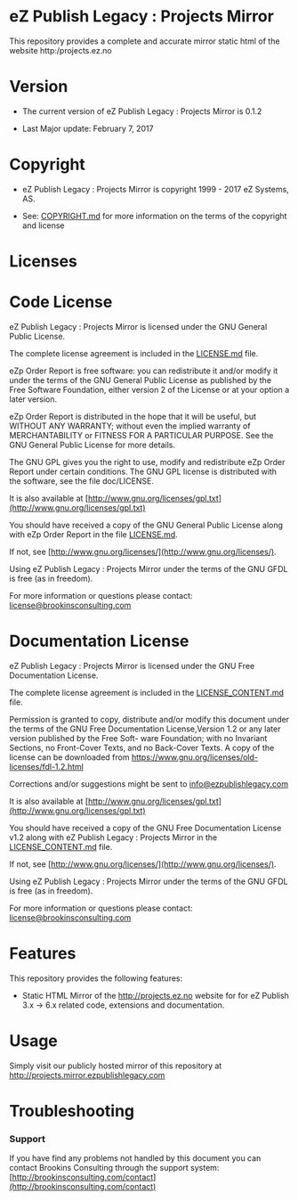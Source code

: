 eZ Publish Legacy : Projects Mirror
===================================

This repository provides a complete and accurate mirror static html of the website http:/projects.ez.no

Version
=======

* The current version of eZ Publish Legacy : Projects Mirror is 0.1.2

* Last Major update: February 7, 2017


Copyright
=========

* eZ Publish Legacy : Projects Mirror is copyright 1999 - 2017 eZ Systems, AS.

* See: [COPYRIGHT.md](COPYRIGHT.md) for more information on the terms of the copyright and license


Licenses
========


Code License
=============

eZ Publish Legacy : Projects Mirror is licensed under the GNU General Public License.

The complete license agreement is included in the [LICENSE.md](LICENSE.md) file.


eZp Order Report is free software: you can redistribute it and/or modify
it under the terms of the GNU General Public License as published by
the Free Software Foundation, either version 2 of the License or at your
option a later version.

eZp Order Report is distributed in the hope that it will be useful,
but WITHOUT ANY WARRANTY; without even the implied warranty of
MERCHANTABILITY or FITNESS FOR A PARTICULAR PURPOSE.  See the
GNU General Public License for more details.

The GNU GPL gives you the right to use, modify and redistribute
eZp Order Report under certain conditions. The GNU GPL license
is distributed with the software, see the file doc/LICENSE.

It is also available at [http://www.gnu.org/licenses/gpl.txt](http://www.gnu.org/licenses/gpl.txt)

You should have received a copy of the GNU General Public License
along with eZp Order Report in the file [LICENSE.md](LICENSE.md).

If not, see [http://www.gnu.org/licenses/](http://www.gnu.org/licenses/).

Using eZ Publish Legacy : Projects Mirror under the terms of the GNU GFDL is free (as in freedom).

For more information or questions please contact: license@brookinsconsulting.com


Documentation License
=====================

eZ Publish Legacy : Projects Mirror is licensed under the GNU Free Documentation License.

The complete license agreement is included in the [LICENSE_CONTENT.md](LICENSE_CONTENT.md) file.

Permission is granted to copy, distribute and/or modify this document under the terms of the GNU Free Documentation License,Version 1.2 or any later version published by the Free Soft- ware Foundation; with no Invariant Sections, no Front-Cover Texts, and no Back-Cover Texts. A copy of the license can be downloaded from https://www.gnu.org/licenses/old-licenses/fdl-1.2.html

Corrections and/or suggestions might be sent to info@ezpublishlegacy.com

It is also available at [http://www.gnu.org/licenses/gpl.txt](http://www.gnu.org/licenses/gpl.txt)

You should have received a copy of the GNU Free Documentation License v1.2
along with eZ Publish Legacy : Projects Mirror in the [LICENSE_CONTENT.md](LICENSE_CONTENT.md) file.

If not, see [http://www.gnu.org/licenses/](http://www.gnu.org/licenses/).

Using eZ Publish Legacy : Projects Mirror under the terms of the GNU GFDL is free (as in freedom).

For more information or questions please contact: license@brookinsconsulting.com


Features
========

This repository provides the following features:

* Static HTML Mirror of the http://projects.ez.no website for for eZ Publish 3.x -> 6.x related code, extensions and documentation.


Usage
=====

Simply visit our publicly hosted mirror of this repository at http://projects.mirror.ezpublishlegacy.com


Troubleshooting
===============

### Support

If you have find any problems not handled by this document you can contact Brookins Consulting through the support system: [http://brookinsconsulting.com/contact](http://brookinsconsulting.com/contact)


